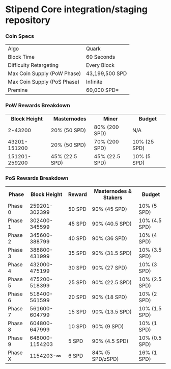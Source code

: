 Stipend Core integration/staging repository
=====================================

### Coin Specs
<table>
<tr><td>Algo</td><td>Quark</td></tr>
<tr><td>Block Time</td><td>60 Seconds</td></tr>
<tr><td>Difficulty Retargeting</td><td>Every Block</td></tr>
<tr><td>Max Coin Supply (PoW Phase)</td><td>43,199,500 SPD</td></tr>
<tr><td>Max Coin Supply (PoS Phase)</td><td>Infinite</td></tr>
<tr><td>Premine</td><td>60,000 SPD*</td></tr>
</table>

### PoW Rewards Breakdown

<table>
<th>Block Height</th><th>Masternodes</th><th>Miner</th><th>Budget</th>
<tr><td>2-43200</td><td>20% (50 SPD)</td><td>80% (200 SPD)</td><td>N/A</td></tr>
<tr><td>43201-151200</td><td>20% (50 SPD)</td><td>70% (200 SPD)</td><td>10% (25 SPD)</td></tr>
<tr><td>151201-259200</td><td>45% (22.5 SPD)</td><td>45% (22.5 SPD)</td><td>10% (5 SPD)</td></tr>
</table>

### PoS Rewards Breakdown

<table>
<th>Phase</th><th>Block Height</th><th>Reward</th><th>Masternodes & Stakers</th><th>Budget</th>
<tr><td>Phase 0</td><td>259201-302399</td><td>50 SPD</td><td>90% (45 SPD)</td><td>10% (5 SPD)</td></tr>
<tr><td>Phase 1</td><td>302400-345599</td><td>45 SPD</td><td>90% (40.5 SPD)</td><td>10% (4.5 SPD)</td></tr>
<tr><td>Phase 2</td><td>345600-388799</td><td>40 SPD</td><td>90% (36 SPD)</td><td>10% (4 SPD)</td></tr>
<tr><td>Phase 3</td><td>388800-431999</td><td>35 SPD</td><td>90% (31.5 SPD)</td><td>10% (3.5 SPD)</td></tr>
<tr><td>Phase 4</td><td>432000-475199</td><td>30 SPD</td><td>90% (27 SPD)</td><td>10% (3 SPD)</td></tr>
<tr><td>Phase 5</td><td>475200-518399</td><td>25 SPD</td><td>90% (22.5 SPD)</td><td>10% (2.5 SPD)</td></tr>
<tr><td>Phase 6</td><td>518400-561599</td><td>20 SPD</td><td>90% (18 SPD)</td><td>10% (2 SPD)</td></tr>
<tr><td>Phase 7</td><td>561600-604799</td><td>15 SPD</td><td>90% (13.5 SPD)</td><td>10% (1.5 SPD)</td></tr>
<tr><td>Phase 8</td><td>604800-647999</td><td>10 SPD</td><td>90% (9 SPD)</td><td>10% (1 SPD)</td></tr>
<tr><td>Phase 9</td><td>648000-1154203</td><td>5 SPD</td><td>90% (4.5 SPD)</td><td>10% (0.5 SPD)</td></tr>
<tr><td>Phase X</td><td>1154203-∞</td><td>6 SPD</td><td>84% (5 SPD/zSPD)</td><td>16% (1 SPD)</td></tr>
</table>

